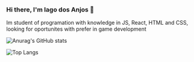 ### Hi there, I'm Iago dos Anjos 👋
 Im student of programation with knowledge in JS, React, HTML and CSS, looking for oportunites with prefer in game development
 

![Anurag's GitHub stats](https://github-readme-stats.vercel.app/api?username=guinhoanjos&show_icons=true&theme=radical)

![Top Langs](https://github-readme-stats.vercel.app/api/top-langs/?username=guinhoanjos&layout=compact)



<!--
**guinhoanjos/guinhoanjos** is a ✨ _special_ ✨ repository because its `README.md` (this file) appears on your GitHub profile.

Here are some ideas to get you started:

- 🔭 I’m currently working on ...
- 🌱 I’m currently learning ...
- 👯 I’m looking to collaborate on ...
- 🤔 I’m looking for help with ...
- 💬 Ask me about ...
- 📫 How to reach me: ...
- 😄 Pronouns: ...
- ⚡ Fun fact: ...
-->
